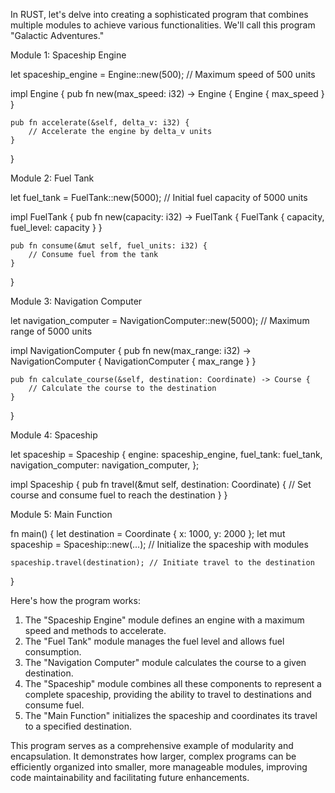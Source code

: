 In RUST, let's delve into creating a sophisticated program that combines multiple modules to achieve various functionalities. We'll call this program "Galactic Adventures."

Module 1: Spaceship Engine

let spaceship_engine = Engine::new(500); // Maximum speed of 500 units

impl Engine {
    pub fn new(max_speed: i32) -> Engine {
        Engine { max_speed }
    }

    pub fn accelerate(&self, delta_v: i32) {
        // Accelerate the engine by delta_v units
    }
}

Module 2: Fuel Tank

let fuel_tank = FuelTank::new(5000); // Initial fuel capacity of 5000 units

impl FuelTank {
    pub fn new(capacity: i32) -> FuelTank {
        FuelTank { capacity, fuel_level: capacity }
    }

    pub fn consume(&mut self, fuel_units: i32) {
        // Consume fuel from the tank
    }
}

Module 3: Navigation Computer

let navigation_computer = NavigationComputer::new(5000); // Maximum range of 5000 units

impl NavigationComputer {
    pub fn new(max_range: i32) -> NavigationComputer {
        NavigationComputer { max_range }
    }

    pub fn calculate_course(&self, destination: Coordinate) -> Course {
        // Calculate the course to the destination
    }
}

Module 4: Spaceship

let spaceship = Spaceship {
    engine: spaceship_engine,
    fuel_tank: fuel_tank,
    navigation_computer: navigation_computer,
};

impl Spaceship {
    pub fn travel(&mut self, destination: Coordinate) {
        // Set course and consume fuel to reach the destination
    }
}

Module 5: Main Function

fn main() {
    let destination = Coordinate { x: 1000, y: 2000 };
    let mut spaceship = Spaceship::new(...); // Initialize the spaceship with modules

    spaceship.travel(destination); // Initiate travel to the destination
}

Here's how the program works:

1. The "Spaceship Engine" module defines an engine with a maximum speed and methods to accelerate.
2. The "Fuel Tank" module manages the fuel level and allows fuel consumption.
3. The "Navigation Computer" module calculates the course to a given destination.
4. The "Spaceship" module combines all these components to represent a complete spaceship, providing the ability to travel to destinations and consume fuel.
5. The "Main Function" initializes the spaceship and coordinates its travel to a specified destination.

This program serves as a comprehensive example of modularity and encapsulation. It demonstrates how larger, complex programs can be efficiently organized into smaller, more manageable modules, improving code maintainability and facilitating future enhancements.